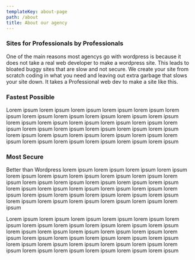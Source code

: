 ```yaml
---
templateKey: about-page
path: /about
title: About our agency
---
```

### Sites for Professionals by Professionals

One of the main reasons most agencys go with wordpress is because it does not take a real web developer to make a wordpress site. This leads to bloated buggy sites that are slow and not secure. We create your site from scratch coding in what you need and leaving out extra garbage that slows your site down. It takes a Professional web dev to make a site like this.

### Fastest Possible

Lorem ipsum lorem ipsum lorem ipsum lorem ipsum lorem ipsum lorem ipsum lorem ipsum lorem ipsum lorem ipsum lorem ipsum lorem ipsum lorem ipsum lorem ipsum lorem ipsum lorem ipsum lorem ipsum lorem ipsum lorem ipsum lorem ipsum lorem ipsum lorem ipsum lorem ipsum lorem ipsum lorem ipsum lorem ipsum lorem ipsum lorem ipsum lorem ipsum lorem ipsum lorem ipsum lorem ipsum lorem ipsum lorem ipsum

### Most Secure

Better than Wordpress lorem ipsum lorem ipsum lorem ipsum lorem ipsum lorem ipsum lorem ipsum lorem ipsum lorem ipsum lorem ipsum lorem ipsum lorem ipsum lorem ipsum lorem ipsum lorem ipsum lorem ipsum lorem ipsum lorem ipsum lorem ipsum lorem ipsum lorem ipsum lorem ipsum lorem ipsum lorem ipsum lorem ipsum lorem ipsum lorem ipsum lorem ipsum lorem ipsum lorem ipsum lorem ipsum lorem ipsum lorem ipsum

Lorem ipsum lorem ipsum lorem ipsum lorem ipsum lorem ipsum lorem ipsum lorem ipsum lorem ipsum lorem ipsum lorem ipsum lorem ipsum lorem ipsum lorem ipsum lorem ipsum lorem ipsum lorem ipsum lorem ipsum lorem ipsum lorem ipsum lorem ipsum lorem ipsum lorem ipsum lorem ipsum lorem ipsum lorem ipsum lorem ipsum lorem ipsum lorem ipsum lorem ipsum lorem ipsum lorem ipsum lorem ipsum lorem ipsum
